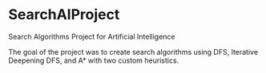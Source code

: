 # SearchAIProject
Search Algorithms Project for Artificial Intelligence

The goal of the project was to create search algorithms using DFS, Iterative Deepening DFS, and A* with two custom heuristics.
